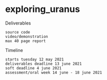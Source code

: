 # exploring_uranus

Deliverables

    source code
    video/demonstration
    max 40 page report
    
Timeline
    
    starts tuesday 12 may 2021
    deliverables deadline 13 june 2021
    soft deadline 4 june 2021
    assessment/oral week 14 june - 18 june 2021
